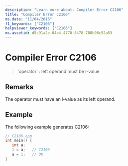 ```yaml
---
description: "Learn more about: Compiler Error C2106"
title: "Compiler Error C2106"
ms.date: "11/04/2016"
f1_keywords: ["C2106"]
helpviewer_keywords: ["C2106"]
ms.assetid: d5c91a2e-04e4-4770-8478-788b98c52a53
---
```

# Compiler Error C2106

> 'operator' : left operand must be l-value

## Remarks

The operator must have an l-value as its left operand.

## Example

The following example generates C2106:

```cpp
// C2106.cpp
int main() {
   int a;
   1 = a;   // C2106
   a = 1;   // OK
}
```
